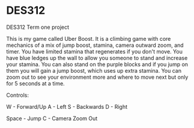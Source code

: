 # DES312
DES312 Term one project

This is my game called Uber Boost.
It is a climbing game with core mechanics of a mix of jump boost, stamina, camera outward zoom, and timer.
You have limited stamina that regenerates if you don't move. You have blue ledges up the wall to allow you someone to stand and increase your stamina.
You can also stand on the purple blocks and if you jump on them you will gain a jump boost, which uses up extra stamina.
You can zoom out to see your environment more and where to move next but only for 5 seconds at a time.

Controls:

W - Forward/Up
A - Left
S - Backwards 
D - Right
 
Space - Jump
C - Camera Zoom Out
